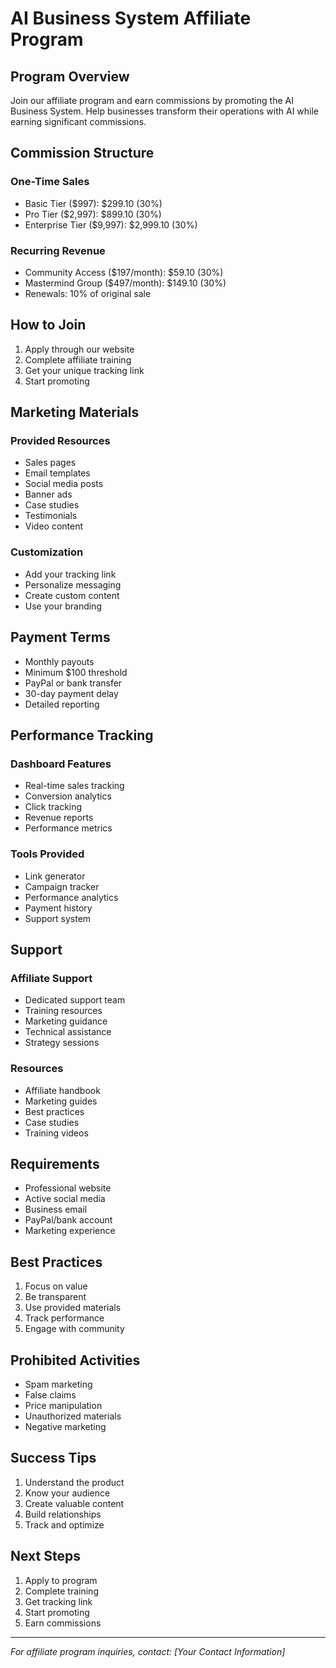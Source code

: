 # AI Business System Affiliate Program

## Program Overview
Join our affiliate program and earn commissions by promoting the AI Business System. Help businesses transform their operations with AI while earning significant commissions.

## Commission Structure
### One-Time Sales
- Basic Tier ($997): $299.10 (30%)
- Pro Tier ($2,997): $899.10 (30%)
- Enterprise Tier ($9,997): $2,999.10 (30%)

### Recurring Revenue
- Community Access ($197/month): $59.10 (30%)
- Mastermind Group ($497/month): $149.10 (30%)
- Renewals: 10% of original sale

## How to Join
1. Apply through our website
2. Complete affiliate training
3. Get your unique tracking link
4. Start promoting

## Marketing Materials
### Provided Resources
- Sales pages
- Email templates
- Social media posts
- Banner ads
- Case studies
- Testimonials
- Video content

### Customization
- Add your tracking link
- Personalize messaging
- Create custom content
- Use your branding

## Payment Terms
- Monthly payouts
- Minimum $100 threshold
- PayPal or bank transfer
- 30-day payment delay
- Detailed reporting

## Performance Tracking
### Dashboard Features
- Real-time sales tracking
- Conversion analytics
- Click tracking
- Revenue reports
- Performance metrics

### Tools Provided
- Link generator
- Campaign tracker
- Performance analytics
- Payment history
- Support system

## Support
### Affiliate Support
- Dedicated support team
- Training resources
- Marketing guidance
- Technical assistance
- Strategy sessions

### Resources
- Affiliate handbook
- Marketing guides
- Best practices
- Case studies
- Training videos

## Requirements
- Professional website
- Active social media
- Business email
- PayPal/bank account
- Marketing experience

## Best Practices
1. Focus on value
2. Be transparent
3. Use provided materials
4. Track performance
5. Engage with community

## Prohibited Activities
- Spam marketing
- False claims
- Price manipulation
- Unauthorized materials
- Negative marketing

## Success Tips
1. Understand the product
2. Know your audience
3. Create valuable content
4. Build relationships
5. Track and optimize

## Next Steps
1. Apply to program
2. Complete training
3. Get tracking link
4. Start promoting
5. Earn commissions

---
*For affiliate program inquiries, contact: [Your Contact Information]* 